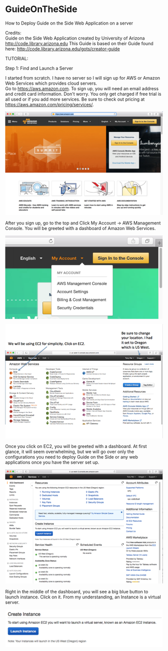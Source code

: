 # GuideOnTheSide
How to Deploy Guide on the Side Web Application on a server

Credits:    
Guide on the Side Web Application created by University of Arizona
http://code.library.arizona.edu
This Guide is based on their Guide found here:
http://code.library.arizona.edu/gots/creator-guide


TUTORIAL:

Step 1: Find and Launch a Server

I started from scratch. I have no server so I will sign up for AWS or Amazon Web Services which provides cloud servers.  
Go to https://aws.amazon.com. To sign up, you will need an email address and credit card information. Don't worry. You only get charged if free trial is all used or if you add more services. Be sure to check out pricing at https://aws.amazon.com/pricing/services/. 

![alt tag](https://github.com/TonyMeiDeveloper/GuideOnTheSide/blob/master/GuidePictures/AWS.png)

After you sign up, go to the top and Click My Account -> AWS Management Console. You will be greeted with a dashboard of Amazon Web Services.

![alt tag](https://github.com/TonyMeiDeveloper/GuideOnTheSide/blob/master/GuidePictures/Dashboard1.png)

![alt tag](https://github.com/TonyMeiDeveloper/GuideOnTheSide/blob/master/GuidePictures/Dashboard2.png)

Once you click on EC2, you will be greeted with a dashboard. At first glance, it will seem overwhelming, but we will go over only the configurations you need to deploy Guide on the Side or any web applications once you have the server set up.    

![alt tag](https://github.com/TonyMeiDeveloper/GuideOnTheSide/blob/master/GuidePictures/CreateInstance1.png)   

Right in the middle of the dashboard, you will see a big blue button to launch instance. Click on it. From my understanding, an Instance is a virtual server. 

![alt tag](https://github.com/TonyMeiDeveloper/GuideOnTheSide/blob/master/GuidePictures/CreateInstance2.png)




